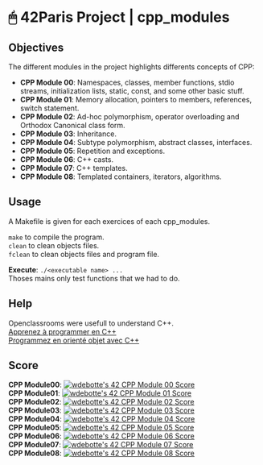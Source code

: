 # 🖱 42Paris Project | cpp_modules

## Objectives

The different modules in the project highlights differents concepts of CPP:  
- **CPP Module 00**:  Namespaces, classes, member functions, stdio streams, initialization lists, static, const, and some other basic stuff.  
- **CPP Module 01**: Memory allocation, pointers to members, references, switch statement.  
- **CPP Module 02**: Ad-hoc polymorphism, operator overloading and Orthodox Canonical class form.  
- **CPP Module 03**: Inheritance.  
- **CPP Module 04**: Subtype polymorphism, abstract classes, interfaces.  
- **CPP Module 05**: Repetition and exceptions.  
- **CPP Module 06**: C++ casts.  
- **CPP Module 07**: C++ templates.  
- **CPP Module 08**: Templated containers, iterators, algorithms.  

## Usage

A Makefile is given for each exercices of each cpp_modules.  

`make` to compile the program.  
`clean` to clean objects files.  
`fclean` to clean objects files and program file.  

**Execute**: `./<executable name> ...`  
Thoses mains only test functions that we had to do.  

## Help

Openclassrooms were usefull to understand C++.  
[Apprenez à programmer en C++](https://openclassrooms.com/fr/courses/7137751-programmez-en-oriente-objet-avec-c "Apprenez à programmer en C++")  
[Programmez en orienté objet avec C++](https://openclassrooms.com/fr/courses/7137751-programmez-en-oriente-objet-avec-c "Programmez en orienté objet avec C++")  

## Score

**CPP Module00**: [![wdebotte's 42 CPP Module 00 Score](https://badge42.vercel.app/api/v2/cl2zu1sil002509mf9zd91hy6/project/2781998)](https://github.com/JaeSeoKim/badge42)  
**CPP Module01**: [![wdebotte's 42 CPP Module 01 Score](https://badge42.vercel.app/api/v2/cl2zu1sil002509mf9zd91hy6/project/2795845)](https://github.com/JaeSeoKim/badge42)  
**CPP Module02**: [![wdebotte's 42 CPP Module 02 Score](https://badge42.vercel.app/api/v2/cl2zu1sil002509mf9zd91hy6/project/2810380)](https://github.com/JaeSeoKim/badge42)  
**CPP Module03**: [![wdebotte's 42 CPP Module 03 Score](https://badge42.vercel.app/api/v2/cl2zu1sil002509mf9zd91hy6/project/2822378)](https://github.com/JaeSeoKim/badge42)  
**CPP Module04**: [![wdebotte's 42 CPP Module 04 Score](https://badge42.vercel.app/api/v2/cl2zu1sil002509mf9zd91hy6/project/2831052)](https://github.com/JaeSeoKim/badge42)  
**CPP Module05**: [![wdebotte's 42 CPP Module 05 Score](https://badge42.vercel.app/api/v2/cl2zu1sil002509mf9zd91hy6/project/2846531)](https://github.com/JaeSeoKim/badge42)  
**CPP Module06**: [![wdebotte's 42 CPP Module 06 Score](https://badge42.vercel.app/api/v2/cl2zu1sil002509mf9zd91hy6/project/2856942)](https://github.com/JaeSeoKim/badge42)  
**CPP Module07**: [![wdebotte's 42 CPP Module 07 Score](https://badge42.vercel.app/api/v2/cl2zu1sil002509mf9zd91hy6/project/2870498)](https://github.com/JaeSeoKim/badge42)  
**CPP Module08**: [![wdebotte's 42 CPP Module 08 Score](https://badge42.vercel.app/api/v2/cl2zu1sil002509mf9zd91hy6/project/2876749)](https://github.com/JaeSeoKim/badge42)  
